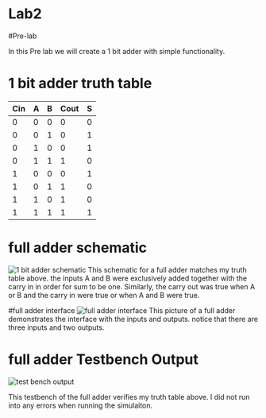 Lab2
====

#Pre-lab

In this Pre lab we will create a 1 bit adder with simple functionality.

# 1 bit adder truth table

|Cin| A | B | Cout | S |
|---|---|---|------|---|
| 0 | 0 | 0 |  0   | 0 |
| 0 | 0 | 1 |  0   | 1 |
| 0 | 1 | 0 |  0   | 1 |
| 0 | 1 | 1 |  1   | 0 |
| 1 | 0 | 0 |  0   | 1 |
| 1 | 0 | 1 |  1   | 0 |
| 1 | 1 | 0 |  1   | 0 |
| 1 | 1 | 1 |  1   | 1 |


# full adder schematic

![1 bit adder schematic]( )
This schematic for a full adder matches my truth table above. the inputs A and B were exclusively added together with the carry in in order for sum to be one. Similarly, the carry out was true when A or B and the carry in were true or when A and B were true.

#full adder interface
![full adder interface](_)
This picture of a full adder demonstrates the interface with the inputs and outputs. notice that there are three inputs and two outputs.

# full adder Testbench Output
![test bench output](_)

This testbench of the full adder verifies my truth table above. I did not run into any errors when running the simulaiton.
